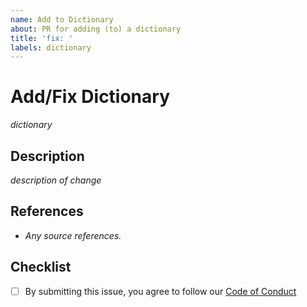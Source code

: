 ```yaml
---
name: Add to Dictionary
about: PR for adding (to) a dictionary
title: 'fix: '
labels: dictionary
---
```


# Add/Fix Dictionary

_dictionary_

## Description

_description of change_

## References

- _Any source references._

## Checklist

- [ ] By submitting this issue, you agree to follow our
      [Code of Conduct](https://github.com/streetsidesoftware/cspell-dicts/blob/main/CODE_OF_CONDUCT.md)
